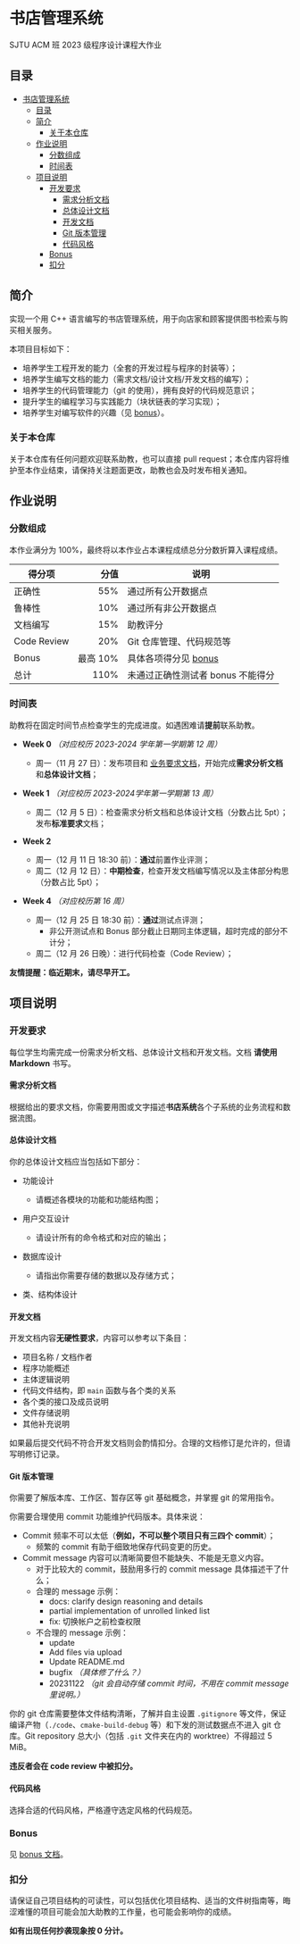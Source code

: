 # 书店管理系统

SJTU ACM 班 2023 级程序设计课程大作业

## 目录

- [书店管理系统](#书店管理系统)
  - [目录](#目录)
  - [简介](#简介)
    - [关于本仓库](#关于本仓库)
  - [作业说明](#作业说明)
    - [分数组成](#分数组成)
    - [时间表](#时间表)
  - [项目说明](#项目说明)
    - [开发要求](#开发要求)
      - [需求分析文档](#需求分析文档)
      - [总体设计文档](#总体设计文档)
      - [开发文档](#开发文档)
      - [Git 版本管理](#git-版本管理)
      - [代码风格](#代码风格)
    - [Bonus](#bonus)
    - [扣分](#扣分)

## 简介

实现一个用 C++ 语言编写的书店管理系统，用于向店家和顾客提供图书检索与购买相关服务。

本项目目标如下：

- 培养学生工程开发的能力（全套的开发过程与程序的封装等）；
- 培养学生编写文档的能力（需求文档/设计文档/开发文档的编写）；
- 培养学生的代码管理能力（git 的使用），拥有良好的代码规范意识；
- 提升学生的编程学习与实践能力（块状链表的学习实现）；
- 培养学生对编写软件的兴趣（见 [bonus](#bonus)）。

### 关于本仓库

关于本仓库有任何问题欢迎联系助教，也可以直接 pull request；本仓库内容将维护至本作业结束，请保持关注题面更改，助教也会及时发布相关通知。

## 作业说明

### 分数组成

本作业满分为 100%，最终将以本作业占本课程成绩总分分数折算入课程成绩。

| 得分项      |     分值 | 说明                              |
| ----------- | -------: | --------------------------------- |
| 正确性      |      55% | 通过所有公开数据点                |
| 鲁棒性      |      10% | 通过所有非公开数据点              |
| 文档编写    |      15% | 助教评分                          |
| Code Review |      20% | Git 仓库管理、代码规范等          |
| Bonus       | 最高 10% | 具体各项得分见 [bonus](#bonus)    |
| 总计        |     110% | 未通过正确性测试者 bonus 不能得分 |

### 时间表

助教将在固定时间节点检查学生的完成进度。如遇困难请**提前**联系助教。

- **Week 0** *（对应校历 2023-2024 学年第一学期第 12 周）*
  - 周一（11 月 27 日）：发布项目和 [业务要求文档](业务要求.md)，开始完成**需求分析文档**和**总体设计文档**；
- **Week 1** *（对应校历 2023-2024学年第一学期第 13 周）*
  - 周二（12 月 5 日）：检查需求分析文档和总体设计文档（分数占比 5pt）；发布**标准要求**文档；

- **Week 2**
  - 周一（12 月 11 日 18:30 前）：**通过**前置作业评测；
  - 周二（12 月 12 日）：**中期检查**，检查开发文档编写情况以及主体部分构思（分数占比 5pt）；
- **Week 4** *（对应校历第 16 周）*
  - 周一（12 月 25 日 18:30 前）：**通过**测试点评测；
    - 非公开测试点和 Bonus 部分截止日期同主体逻辑，超时完成的部分不计分；
  - 周二（12 月 26 日晚）：进行代码检查（Code Review）；

**友情提醒：临近期末，请尽早开工。**

## 项目说明

### 开发要求

每位学生均需完成一份需求分析文档、总体设计文档和开发文档。文档 **请使用 Markdown** 书写。

#### 需求分析文档

根据给出的要求文档，你需要用图或文字描述**书店系统**各个子系统的业务流程和数据流图。

#### 总体设计文档

你的总体设计文档应当包括如下部分：

- 功能设计
  - 请概述各模块的功能和功能结构图；

- 用户交互设计
  - 请设计所有的命令格式和对应的输出；
- 数据库设计
  - 请指出你需要存储的数据以及存储方式；
- 类、结构体设计

#### 开发文档

开发文档内容**无硬性要求**，内容可以参考以下条目：

- 项目名称 / 文档作者
- 程序功能概述
- 主体逻辑说明
- 代码文件结构，即 `main` 函数与各个类的关系
- 各个类的接口及成员说明
- 文件存储说明
- 其他补充说明

如果最后提交代码不符合开发文档则会酌情扣分。合理的文档修订是允许的，但请写明修订记录。

#### Git 版本管理

你需要了解版本库、工作区、暂存区等 git 基础概念，并掌握 git 的常用指令。

你需要合理使用 commit 功能维护代码版本。具体来说：

- Commit 频率不可以太低（**例如，不可以整个项目只有三四个 commit**）；
  - 频繁的 commit 有助于细致地保存代码变更的历史。
- Commit message 内容可以清晰简要但不能缺失、不能是无意义内容。
  - 对于比较大的 commit，鼓励用多行的 commit message 具体描述干了什么；
  - 合理的 message 示例：
    - docs: clarify design reasoning and details
    - partial implementation of unrolled linked list
    - fix: 切换帐户之前检查权限
  - 不合理的 message 示例：
    - update
    - Add files via upload
    - Update README.md
    - bugfix *（具体修了什么？）*
    - 20231122 *（git 会自动存储 commit 时间，不用在 commit message 里说明。）*

你的 git 仓库需要整体文件结构清晰，了解并自主设置 `.gitignore` 等文件，保证编译产物（`./code`、`cmake-build-debug` 等）和下发的测试数据点不进入 git 仓库。Git repository 总大小（包括 `.git` 文件夹在内的 worktree）不得超过 5 MiB。

**违反者会在 code review 中被扣分。**

#### 代码风格

选择合适的代码风格，严格遵守选定风格的代码规范。

### Bonus

见 [bonus 文档](bonus.md)。

### 扣分

请保证自己项目结构的可读性，可以包括优化项目结构、适当的文件树指南等，晦涩难懂的项目可能会加大助教的工作量，也可能会影响你的成绩。

**如有出现任何抄袭现象按 0 分计。**
